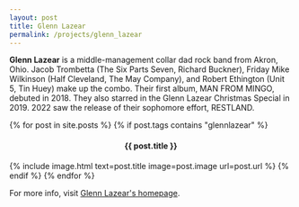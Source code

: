 ```yaml
---
layout: post
title: Glenn Lazear
permalink: /projects/glenn_lazear
---
```


__Glenn Lazear__ is a middle-management collar dad rock band from Akron, Ohio. Jacob Trombetta (The Six Parts Seven, Richard Buckner), Friday Mike Wilkinson (Half Cleveland, The May Company), and Robert Ethington (Unit 5, Tin Huey) make up the combo. Their first album, MAN FROM MINGO, debuted in 2018. They also starred in the Glenn Lazear Christmas Special in 2019. 2022 saw the release of their sophomore effort, RESTLAND.

<div>
  {% for post in site.posts %}
    {% if post.tags contains "glennlazear" %}
      <h4 align="center">{{ post.title }}</h4>
      {% include image.html text=post.title image=post.image url=post.url %}
    {% endif %}
  {% endfor %}
</div>

For more info, visit [Glenn Lazear's homepage](https://www.glennlazear.com/).